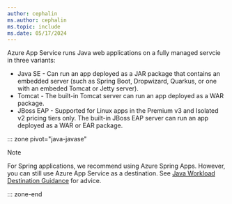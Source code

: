 ```yaml
---
author: cephalin
ms.author: cephalin
ms.topic: include
ms.date: 05/17/2024
---
```


Azure App Service runs Java web applications on a fully managed servcie in three variants:

* Java SE - Can run an app deployed as a JAR package that contains an embedded server (such as Spring Boot, Dropwizard, Quarkus, or one with an embeded Tomcat or Jetty server).   
* Tomcat - The built-in Tomcat server can run an app deployed as a WAR package.
* JBoss EAP - Supported for Linux apps in the Premium v3 and Isolated v2 pricing tiers only. The built-in JBoss EAP server can run an app deployed as a WAR or EAR package.

::: zone pivot="java-javase"

> [!NOTE]
> For Spring applications, we recommend using Azure Spring Apps. However, you can still use Azure App Service as a destination. See [Java Workload Destination Guidance](https://aka.ms/javadestinations) for advice.

::: zone-end
